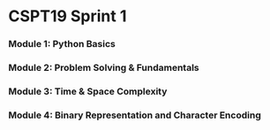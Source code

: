 # CSPT19 Sprint 1

### Module 1: Python Basics

### Module 2: Problem Solving & Fundamentals

### Module 3: Time & Space Complexity

### Module 4: Binary Representation and Character Encoding
